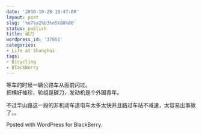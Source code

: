 ```yaml
---
date: '2010-10-28 19:47:08'
layout: post
slug: '%e7%a2%b3%e5%88%80'
status: publish
title: 碳刀
wordpress_id: '37851'
categories:
- Life at Shanghai
tags:
- Bicycling
- BlackBerry
---
```


等车的时候一辆公路车从面前闪过。  
把横好袖珍，轮组是碳刀，发动机是个外国青年。

不过华山路这一段的非机动车道电车太多太快并且路过车站不减速，太容易出事故了。。

Posted with WordPress for BlackBerry.

